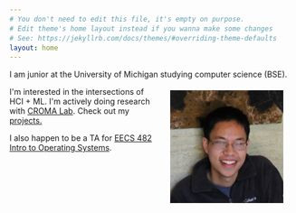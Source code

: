 ```yaml
---
# You don't need to edit this file, it's empty on purpose.
# Edit theme's home layout instead if you wanna make some changes
# See: https://jekyllrb.com/docs/themes/#overriding-theme-defaults
layout: home
---
```

I am junior at the University of Michigan studying computer science (BSE).
<img src="images/anthliu.jpg" alt="profile_pic" style="float: right; margin: 20px; width: 200px;"/>

I'm interested in the intersections of HCI + ML.
I'm actively doing research with [CROMA Lab](http://web.eecs.umich.edu/~wlasecki/croma.html).
Check out my [projects.](/projects)

I also happen to be a TA for [EECS 482 Intro to Operating Systems](https://web.eecs.umich.edu/~pmchen/eecs482/).
